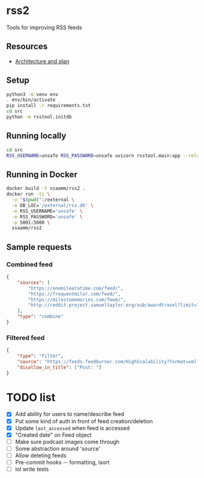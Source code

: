 # rss2

Tools for improving RSS feeds

## Resources

- [Architecture and plan](https://excalidraw.com/#json=fXAL5ssGidt8wckQMBM92,PsjtEn5L0fWutRw23Crdgg)

## Setup

```sh
python3 -m venv env
. env/bin/activate
pip install -r requirements.txt
cd src
python -m rsstool.initdb
```

## Running locally

```sh
cd src
RSS_USERNAME=unsafe RSS_PASSWORD=unsafe uvicorn rsstool.main:app --reload
```

## Running in Docker

```sh
docker build -t ssaamm/rss2 .
docker run -ti \
  -v "$(pwd)":/external \
  -e DB_LOC='/external/rss.db' \
  -e RSS_USERNAME='unsafe' \
  -e RSS_PASSWORD='unsafe' \
  -p 5001:5000 \
  ssaamm/rss2
```

## Sample requests

### Combined feed

```json
{
    "sources": [
        "https://onemileatatime.com/feed/",
        "https://frequentmiler.com/feed/",
        "https://milestomemories.com/feed/",
        "http://reddit.project.samueltaylor.org/sub/awardtravel?limit=10"
    ],
    "type": "combine"
}
```

### Filtered feed

```json
{
    "type": "filter",
    "source": "https://feeds.feedburner.com/HighScalability?format=xml",
    "disallow_in_title": ["Post: "]
}
```

# TODO list

- [x] Add ability for users to name/describe feed
- [x] Put some kind of auth in front of feed creation/deletion
- [x] Update `last_accessed` when feed is accessed
- [x] "Created date" on Feed object
- [ ] Make sure podcast images come through
- [ ] Some abstraction around 'source'
- [ ] Allow deleting feeds
- [ ] Pre-commit hooks -- formatting, isort
- [ ] lol write tests
